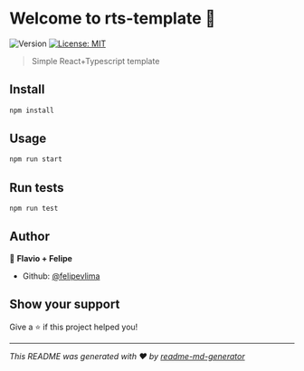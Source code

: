 # Welcome to rts-template 👋
![Version](https://img.shields.io/badge/version-1.0.0-blue.svg?cacheSeconds=2592000)
[![License: MIT](https://img.shields.io/badge/License-MIT-yellow.svg)](#)

> Simple React+Typescript template

## Install

```sh
npm install
```

## Usage

```sh
npm run start
```

## Run tests

```sh
npm run test
```

## Author

👤 **Flavio + Felipe**

* Github: [@felipevlima](https://github.com/felipevlima)

## Show your support

Give a ⭐️ if this project helped you!


***
_This README was generated with ❤️ by [readme-md-generator](https://github.com/kefranabg/readme-md-generator)_